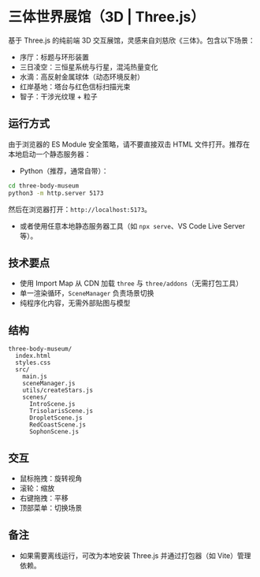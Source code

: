 # 三体世界展馆（3D | Three.js）

基于 Three.js 的纯前端 3D 交互展馆，灵感来自刘慈欣《三体》。包含以下场景：
- 序厅：标题与环形装置
- 三日凌空：三恒星系统与行星，混沌热量变化
- 水滴：高反射金属球体（动态环境反射）
- 红岸基地：塔台与红色信标扫描光束
- 智子：干涉光纹理 + 粒子

## 运行方式

由于浏览器的 ES Module 安全策略，请不要直接双击 HTML 文件打开。推荐在本地启动一个静态服务器：

- Python（推荐，通常自带）：

```bash
cd three-body-museum
python3 -m http.server 5173
```

然后在浏览器打开：`http://localhost:5173`。

- 或者使用任意本地静态服务器工具（如 `npx serve`、VS Code Live Server 等）。

## 技术要点
- 使用 Import Map 从 CDN 加载 `three` 与 `three/addons`（无需打包工具）
- 单一渲染循环，`SceneManager` 负责场景切换
- 纯程序化内容，无需外部贴图与模型

## 结构
```
three-body-museum/
  index.html
  styles.css
  src/
    main.js
    sceneManager.js
    utils/createStars.js
    scenes/
      IntroScene.js
      TrisolarisScene.js
      DropletScene.js
      RedCoastScene.js
      SophonScene.js
```

## 交互
- 鼠标拖拽：旋转视角
- 滚轮：缩放
- 右键拖拽：平移
- 顶部菜单：切换场景

## 备注
- 如果需要离线运行，可改为本地安装 Three.js 并通过打包器（如 Vite）管理依赖。